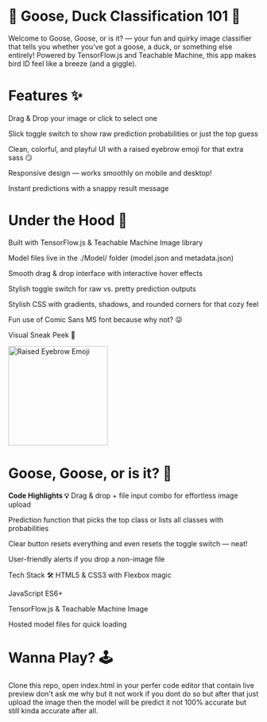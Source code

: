 # 🦆 Goose, Duck Classification 101 🪿
Welcome to Goose, Goose, or is it? — your fun and quirky image classifier that tells you whether you’ve got a goose, a duck, or something else entirely! Powered by TensorFlow.js and Teachable Machine, this app makes bird ID feel like a breeze (and a giggle).

# Features ✨
Drag & Drop your image or click to select one

Slick toggle switch to show raw prediction probabilities or just the top guess

Clean, colorful, and playful UI with a raised eyebrow emoji for that extra sass 😏

Responsive design — works smoothly on mobile and desktop!

Instant predictions with a snappy result message

# Under the Hood 🔧
Built with TensorFlow.js & Teachable Machine Image library

Model files live in the ./Model/ folder (model.json and metadata.json)

Smooth drag & drop interface with interactive hover effects

Stylish toggle switch for raw vs. pretty prediction outputs

Stylish CSS with gradients, shadows, and rounded corners for that cozy feel

Fun use of Comic Sans MS font because why not? 😜

Visual Sneak Peek 👀

<img src="https://1000logos.net/wp-content/uploads/2023/12/Raised-Eyebrow-Emoji.png" alt="Raised Eyebrow Emoji" style="width:200px; height:auto; vertical-align:middle;" />

# Goose, Goose, or is it? 🤨

**Code Highlights 💡**
Drag & drop + file input combo for effortless image upload

Prediction function that picks the top class or lists all classes with probabilities

Clear button resets everything and even resets the toggle switch — neat!

User-friendly alerts if you drop a non-image file

Tech Stack 🛠️
HTML5 & CSS3 with Flexbox magic

JavaScript ES6+

TensorFlow.js & Teachable Machine Image

Hosted model files for quick loading

# Wanna Play? 🕹️
Clone this repo, open index.html in your perfer code editor that contain live preview don't ask me why but it not work if you dont do so but after that just upload the image then the model will be predict it not 100% accurate but still kinda accurate after all.
